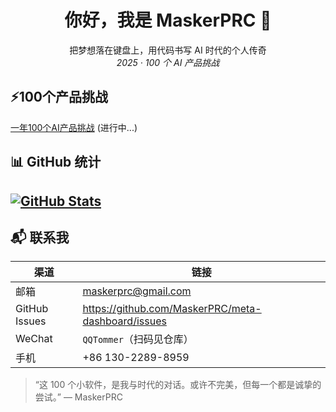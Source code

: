 <!-- 个人主页 README -->

<h1 align="center">你好，我是 MaskerPRC 👋</h1>
<p align="center">
  把梦想落在键盘上，用代码书写 AI 时代的个人传奇<br/>
  <em>2025 · 100 个 AI 产品挑战</em>
</p>


## ⚡100个产品挑战
[一年100个AI产品挑战](https://100.agitao.net/projects) (进行中...)

## 📊 GitHub 统计

[![GitHub Stats](https://github-readme-stats.vercel.app/api?username=MaskerPRC&show_icons=true&include_all_commits=true&count_private=true&locale=cn)](https://github.com/anuraghazra/github-readme-stats)  
---

## 📬 联系我

| 渠道 | 链接 |
| --- | --- |
| 邮箱 | <maskerprc@gmail.com> |
| GitHub Issues | <https://github.com/MaskerPRC/meta-dashboard/issues> |
| WeChat | `QQTommer`（扫码见仓库） |
| 手机 | +86 130-2289-8959 |

> “这 100 个小软件，是我与时代的对话。或许不完美，但每一个都是诚挚的尝试。” — MaskerPRC
